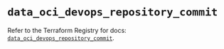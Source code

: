 # `data_oci_devops_repository_commit`

Refer to the Terraform Registry for docs: [`data_oci_devops_repository_commit`](https://registry.terraform.io/providers/oracle/oci/6.18.0/docs/data-sources/devops_repository_commit).
